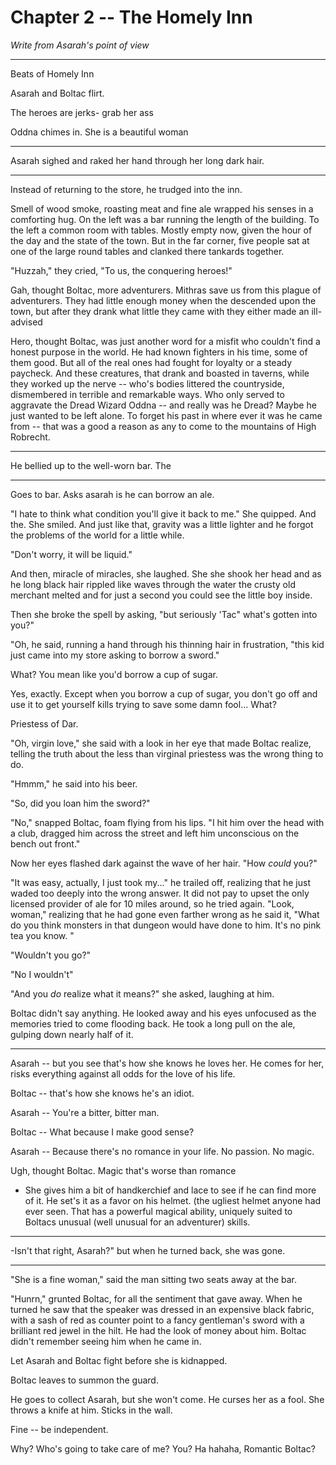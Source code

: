 # Chapter 2 -- The Homely Inn

*Write from Asarah's point of view*


----

Beats of Homely Inn

Asarah and Boltac flirt. 

The heroes are jerks- grab her ass

Oddna chimes in. She is a beautiful woman

---


Asarah sighed and raked her hand through her long dark hair. 


---


Instead of returning to the store, he trudged into the inn.

Smell of wood smoke, roasting meat and fine ale wrapped his senses in a comforting hug. On the left was a bar running the length of the building. To the left a common room with tables. Mostly empty now, given the hour of the day and the state of the town. But in the far corner, five people sat at one of the large round tables and clanked there tankards together. 

"Huzzah," they cried, "To us, the conquering heroes!"

Gah, thought Boltac, more adventurers. Mithras save us from this plague of adventurers. They had little enough money when the descended upon the town, but after they drank what little they came with they either made an ill-advised

Hero, thought Boltac, was just another word for a misfit who couldn't find a honest purpose in the world. He had known fighters in his time, some of them good. But all of the real ones had fought for loyalty or a steady paycheck. And these creatures, that drank and boasted in taverns, while they worked up the nerve -- who's bodies littered the countryside, dismembered in terrible and remarkable ways. Who only served to aggravate the Dread Wizard Oddna -- and really was he Dread? Maybe he just wanted to be left alone. To forget his past in where ever it was he came from -- that was a good a reason as any to come to the mountains of High Robrecht.

----

He bellied up to the well-worn bar. The 


----

Goes to bar. Asks asarah is he can borrow an ale. 

"I hate to think what condition you'll give it back to me." She quipped. And the. She smiled. And just like that, gravity was a little lighter and he forgot the problems of the world for a little while. 

"Don't worry, it will be liquid."

And then, miracle of miracles, she laughed.  She she shook her head and as he long black hair rippled like waves through the water the crusty old merchant melted and for just a second you could see the little boy inside. 

Then she broke the spell by asking, "but seriously 'Tac" what's gotten into you?"

"Oh, he said, running a hand through his thinning hair in frustration, "this kid just came into my store asking to borrow a sword."

What? You mean like you'd borrow a cup of sugar. 

Yes, exactly. Except when you borrow a cup of sugar, you don't go off and use it to get yourself kills trying to save some damn fool... 
What?

Priestess of Dar. 

"Oh, virgin love," she said with a look in her eye that made Boltac realize, telling the truth about the less than virginal priestess was the wrong thing to do. 

"Hmmm," he said into his beer. 

"So, did you loan him the sword?"

"No," snapped Boltac, foam flying from his lips. "I hit him over the head with a club, dragged him across the street and left him unconscious on the bench out front."

Now her eyes flashed dark against the wave of her hair. "How *could* you?" 

"It was easy, actually, I just took my..." he trailed off, realizing that he just waded too deeply into the wrong answer. It did not pay to upset the only licensed provider of ale for 10 miles around, so he tried again. "Look, woman," realizing that he had gone even farther wrong as he said it, "What do you think monsters in that dungeon would have done to him. It's no pink tea you know. "




"Wouldn't you go?"


"No I wouldn't"



"And you *do* realize what it means?" she asked, laughing at him. 

Boltac didn't say anything. He looked away and his eyes unfocused as the memories tried to come flooding back. He took a long pull on the ale, gulping down nearly half of it. 




---

Asarah -- but you see that's how she knows he loves her. He comes for her, risks everything against all odds for the love of his life. 

Boltac -- that's how she knows he's an idiot. 

Asarah -- You're a bitter, bitter man. 

Boltac -- What because I make good sense?

Asarah -- Because there's no romance in your life. No passion. No magic. 

Ugh, thought Boltac. Magic that's worse than romance


* She gives him a bit of handkerchief and lace to see if he can find more of it. He set's it as a favor on his helmet. (the ugliest helmet anyone had ever seen. That has a powerful magical ability, uniquely suited to Boltacs unusual (well unusual for an adventurer) skills.


---


-Isn't that right, Asarah?" but when he turned back, she was gone.

---

"She is a fine woman," said the man sitting two seats away at the bar. 

"Hunrn," grunted Boltac, for all the sentiment that gave away. When he turned he saw that the speaker was dressed in an expensive black fabric, with a sash of red as counter point to a fancy gentleman's sword with a brilliant red jewel in the hilt. He had the look of money about him. Boltac didn't remember seeing him when he came in. 

<!-- "Someone should do something about such adventurers," said Boltac, they are a plague on commerce and the commonwealth alike."

"Perhaps someone will," ventured the stranger, somewhat cryptically." 
 -->





Let Asarah and Boltac fight before she is kidnapped. 

Boltac leaves to summon the guard. 

He goes to collect Asarah, but she won't come. He curses her as a fool. She throws a knife at him. Sticks in the wall. 

Fine -- be independent. 

Why? Who's going to take care of me? You? Ha hahaha, Romantic Boltac? 



